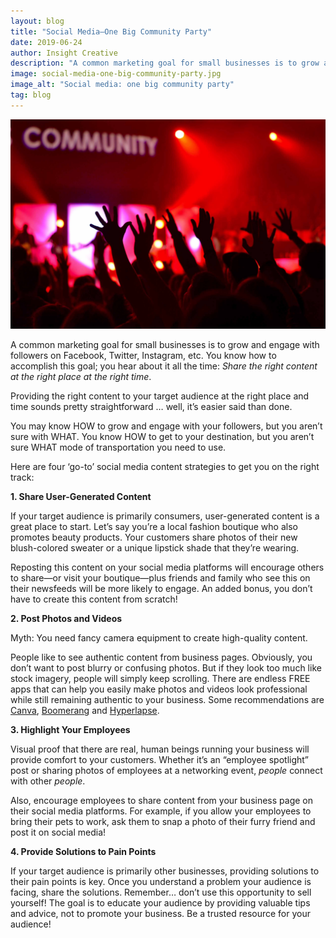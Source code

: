 ```yaml
---
layout: blog
title: "Social Media—One Big Community Party"
date: 2019-06-24
author: Insight Creative
description: "A common marketing goal for small businesses is to grow and engage with followers on social media. Here are four ‘go-to’ social media content strategies to get you on the right track."
image: social-media-one-big-community-party.jpg
image_alt: "Social media: one big community party"
tag: blog
---
```


![Social media: one big community party](social-media-one-big-community-party.jpg)

A common marketing goal for small businesses is to grow and engage with followers on Facebook, Twitter, Instagram, etc. You know how to accomplish this goal; you hear about it all the time: _Share the right content at the right place at the right time_.

Providing the right content to your target audience at the right place and time sounds pretty straightforward … well, it’s easier said than done.

You may know HOW to grow and engage with your followers, but you aren’t sure with WHAT. You know HOW to get to your destination, but you aren’t sure WHAT mode of transportation you need to use.

Here are four ‘go-to’ social media content strategies to get you on the right track:

**1. Share User-Generated Content**

If your target audience is primarily consumers, user-generated content is a great place to start. Let’s say you’re a local fashion boutique who also promotes beauty products. Your customers share photos of their new blush-colored sweater or a unique lipstick shade that they’re wearing.

Reposting this content on your social media platforms will encourage others to share—or visit your boutique—plus friends and family who see this on their newsfeeds will be more likely to engage. An added bonus, you don’t have to create this content from scratch!

**2. Post Photos and Videos**

Myth: You need fancy camera equipment to create high-quality content.

People like to see authentic content from business pages. Obviously, you don’t want to post blurry or confusing photos. But if they look too much like stock imagery, people will simply keep scrolling. There are endless FREE apps that can help you easily make photos and videos look professional while still remaining authentic to your business. Some recommendations are <a href="https://apps.apple.com/us/app/canva-graphic-design-photo-editing/id897446215" target="\_blank" rel="noreferrer">Canva</a>, <a href="https://apps.apple.com/us/app/boomerang-from-instagram/id1041596399" target="\_blank" rel="noreferrer">Boomerang</a> and <a href="https://apps.apple.com/us/app/hyperlapse-from-instagram/id740146917" target="\_blank" rel="noreferrer">Hyperlapse</a>.

**3. Highlight Your Employees**

Visual proof that there are real, human beings running your business will provide comfort to your customers. Whether it’s an “employee spotlight” post or sharing photos of employees at a networking event, _people_ connect with other _people_.

Also, encourage employees to share content from your business page on their social media platforms. For example, if you allow your employees to bring their pets to work, ask them to snap a photo of their furry friend and post it on social media!

**4. Provide Solutions to Pain Points**

If your target audience is primarily other businesses, providing solutions to their pain points is key. Once you understand a problem your audience is facing, share the solutions. Remember… don’t use this opportunity to sell yourself! The goal is to educate your audience by providing valuable tips and advice, not to promote your business. Be a trusted resource for your audience!
